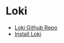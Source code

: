 # Loki

* [Loki Github Repo](https://github.com/grafana/loki)
* [Install Loki](https://grafana.com/docs/loki/latest/installation/)